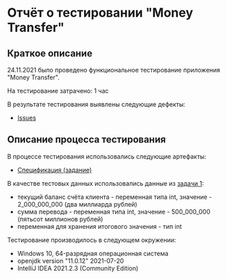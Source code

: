 # Отчёт о тестировании "Money Transfer"

## Краткое описание

24.11.2021 было проведено функциональное тестирование приложения "Money Transfer".

На тестирование затрачено: 1 час

В результате тестирования выявлены следующие дефекты:
* [Issues](https://github.com/AlekseyArhipenko/javaLessonOneTaskOne/issues/1)


## Описание процесса тестирования

В процессе тестирования использовались следующие артефакты:
* [Спецификация (задание)](https://github.com/netology-code/javaqa-homeworks/blob/master/intro/MERGED.md)



В качестве тестовых данных использовались данные из [задачи 1](https://github.com/netology-code/javaqa-homeworks/blob/master/intro/MERGED.md):
* текущий баланс счёта клиента - переменная типа int, значение - 2_000_000_000 (два миллиарда рублей)
* сумма перевода - переменная типа int, значение - 500_000_000 (пятьсот миллионов рублей)
* переменная для хранения итогового значения - тип int


Тестирование производилось в следующем окружении:
* Windows 10, 64-разрядная операционная система
* openjdk version "11.0.12" 2021-07-20
* IntelliJ IDEA 2021.2.3 (Community Edition)
 
